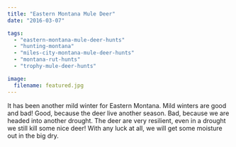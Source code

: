 ```yaml
---
title: "Eastern Montana Mule Deer"
date: "2016-03-07"

tags:
  - "eastern-montana-mule-deer-hunts"
  - "hunting-montana"
  - "miles-city-montana-mule-deer-hunts"
  - "montana-rut-hunts"
  - "trophy-mule-deer-hunts"

image:
  filename: featured.jpg
---
```


It has been another mild winter for Eastern Montana. Mild winters are good and bad! Good, because the deer live another season. Bad, because we are headed into another drought. The deer are very resilient, even in a drought we still kill some nice deer! With any luck at all, we will get some moisture out in the big dry.
